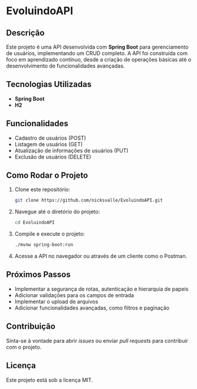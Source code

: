 
# EvoluindoAPI

## Descrição

Este projeto é uma API desenvolvida com **Spring Boot** para gerenciamento de usuários, implementando um CRUD completo. A API foi construída com foco em aprendizado contínuo, desde a criação de operações básicas até o desenvolvimento de funcionalidades avançadas.

## Tecnologias Utilizadas

- **Spring Boot**  
- **H2**

## Funcionalidades

- Cadastro de usuários (POST)  
- Listagem de usuários (GET)  
- Atualização de informações de usuários (PUT)  
- Exclusão de usuários (DELETE)  

## Como Rodar o Projeto

1. Clone este repositório:
   ```bash
   git clone https://github.com/nicksvalle/EvoluindoAPI.git
   ```

2. Navegue até o diretório do projeto:
   ```bash
   cd EvoluindoAPI
   ```

3. Compile e execute o projeto:
   ```bash
   ./mvnw spring-boot:run
   ```

4. Acesse a API no navegador ou através de um cliente como o Postman.

## Próximos Passos

- Implementar a segurança de rotas, autenticação e hierarquia de papeis
- Adicionar validações para os campos de entrada
- Implementar o upload de arquivos
- Adicionar funcionalidades avançadas, como filtros e paginação

## Contribuição

Sinta-se à vontade para abrir *issues* ou enviar *pull requests* para contribuir com o projeto.

## Licença

Este projeto está sob a licença MIT.

